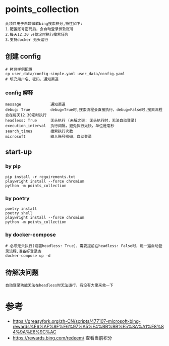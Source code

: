 # points_collection

    此项目用于白嫖微软bing搜索积分,特性如下:
    1.配置账号密码后，会自动登录微软账号
    2.每天12.30 开始定时执行搜索任务
    3.支持docker 无头运行

## 创建 config

    # 拷贝样例配置
    cp user_data/config-simple.yaml user_data/config.yaml
    # 填充用户名、密码，通知渠道

### config 解释

    message             通知渠道
    debug: True         debug=True时,搜索流程会直接执行，debug=False时,搜索流程会在每天12.30定时执行
    headless: True      无头执行 (未解之谜: 无头执行时，无法自动登录)
    execution_interval  执行间隔，避免执行太快，单位是毫秒
    search_times        搜索执行次数
    microsoft           输入账号密码，自动登录

## start-up

### by pip

    pip install -r requirements.txt
    playwright install --force chromium
    python -m points_collection

### by poetry

    poetry install
    poetry shell
    playwright install --force chromium
    python -m points_collection

### by docker-compose

    # 必须无头执行(设置headless: True)，需要提前在headless: False时，跑一遍自动登录流程,准备好登录态
    docker-compose up -d

## 待解决问题

    自动登录功能无法在headless时无法运行，有没有大佬来救一下

# 参考

- https://greasyfork.org/zh-CN/scripts/477107-microsoft-bing-rewards%E6%AF%8F%E6%97%A5%E4%BB%BB%E5%8A%A1%E8%84%9A%E6%9C%AC
- https://rewards.bing.com/redeem/ 查看当前积分
